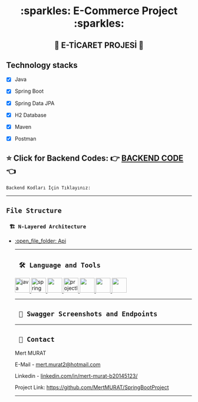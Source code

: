 
<div align="center"><h1> :sparkles: E-Commerce Project :sparkles: </h1> </div>
<div align="center"><h2> 🚥 E-TİCARET PROJESİ 🚥 </h2> </div>


## Technology stacks

 - [x] Java

 - [x] Spring Boot

 - [x] Spring Data JPA

 - [x] H2 Database

 - [x] Maven

 - [x] Postman


<b><h2> :star: Click for Backend Codes: :point_right: <a href="https://github.com/MertMURAT/SpringBootProject/tree/main/springBoot">BACKEND CODE </a> :point_left: </h2></b> 
``` Backend Kodları İçin Tıklayınız: ```


---
## `File Structure` 

### ` 🏗️ N-Layered Architecture`
  

	

   
<ul><li>	
  <a href = "https://github.com/TheAykac/Room-Booking/tree/main/hotelBooking/hotelBooking/src/main/java/com/example/hotelBooking/api">:open_file_folder: Api</a>
	


---

  
  ## ` 🛠️ Language and Tools` 
<p align="left"> <a href="https://www.java.com" target="_blank"> <img src="https://raw.githubusercontent.com/devicons/devicon/master/icons/java/java-original.svg" alt="java" width="40" height="40"/> </a> <a href="https://spring.io/" target="_blank"> <img src="https://www.vectorlogo.zone/logos/springio/springio-icon.svg" alt="spring" width="40" height="40"/> </a>
<a href="https://www.postgresql.org/" target="_blank"> <img src="https://upload.wikimedia.org/wikipedia/commons/2/29/Postgresql_elephant.svg" width="40"height="40"/>
<a href="https://projectlombok.org/" target="_blank"> <img src="https://avatars.githubusercontent.com/u/45949248?s=200&v=4" alt="projectlombok" width="40" height="40"/> 
<a href="https://hibernate.org/" target="_blank"> <img src="https://cdn.freebiesupply.com/logos/large/2x/hibernate-logo-png-transparent.png" width="40" height="40"/> 
<a href="https://swagger.io/" target="_blank"> <img src="https://seeklogo.com/images/S/swagger-logo-A49F73BAF4-seeklogo.com.png" width="40" height="40"/> 
<a href="https://spring.io/projects/spring-data-jpa" target="_blank"> <img src="https://huongdanjava.com/wp-content/uploads/2018/01/spring-data.png" width="40"height="40"/>

</a>
</p>
 
  
---

  
 
  ## ` 🔭 Swagger Screenshots and Endpoints`  ###



  
  
 
---
 

 
 




## ` 📧 Contact`

Mert MURAT
  
E-Mail - [mert.murat2@hotmail.com](mailto:mert.murat2@hotmail.com)

Linkedin - [linkedin.com/in/mert-murat-b20145123/](https://www.linkedin.com/in/mert-murat-b20145123/)

Project Link: https://github.com/MertMURAT/SpringBootProject

---


